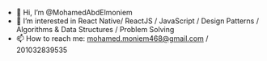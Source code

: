 - 👋 Hi, I’m @MohamedAbdElmoniem
- 👀 I’m interested in React Native/ ReactJS / JavaScript / Design Patterns / Algorithms & Data Structures / Problem Solving
- 📫 How to reach me: mohamed.moniem468@gmail.com / 201032839535

<!---
MohamedAbdElmoniem/MohamedAbdElmoniem is a ✨ special ✨ repository because its `README.md` (this file) appears on your GitHub profile.
You can click the Preview link to take a look at your changes.
--->
